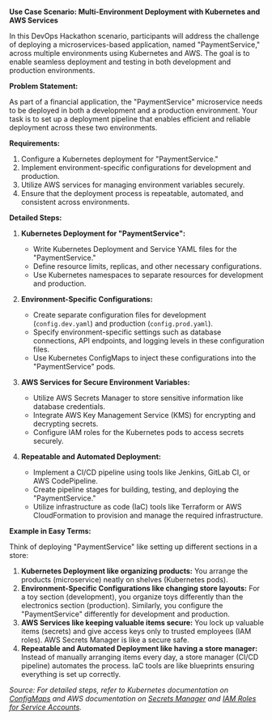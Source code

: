 **Use Case Scenario: Multi-Environment Deployment with Kubernetes and AWS Services**

In this DevOps Hackathon scenario, participants will address the challenge of deploying a microservices-based application, named "PaymentService," across multiple environments using Kubernetes and AWS. The goal is to enable seamless deployment and testing in both development and production environments.

**Problem Statement:**

As part of a financial application, the "PaymentService" microservice needs to be deployed in both a development and a production environment. Your task is to set up a deployment pipeline that enables efficient and reliable deployment across these two environments.

**Requirements:**
1. Configure a Kubernetes deployment for "PaymentService."
2. Implement environment-specific configurations for development and production.
3. Utilize AWS services for managing environment variables securely.
4. Ensure that the deployment process is repeatable, automated, and consistent across environments.

**Detailed Steps:**

1. **Kubernetes Deployment for "PaymentService":**
   - Write Kubernetes Deployment and Service YAML files for the "PaymentService."
   - Define resource limits, replicas, and other necessary configurations.
   - Use Kubernetes namespaces to separate resources for development and production.

2. **Environment-Specific Configurations:**
   - Create separate configuration files for development (`config.dev.yaml`) and production (`config.prod.yaml`).
   - Specify environment-specific settings such as database connections, API endpoints, and logging levels in these configuration files.
   - Use Kubernetes ConfigMaps to inject these configurations into the "PaymentService" pods.

3. **AWS Services for Secure Environment Variables:**
   - Utilize AWS Secrets Manager to store sensitive information like database credentials.
   - Integrate AWS Key Management Service (KMS) for encrypting and decrypting secrets.
   - Configure IAM roles for the Kubernetes pods to access secrets securely.

4. **Repeatable and Automated Deployment:**
   - Implement a CI/CD pipeline using tools like Jenkins, GitLab CI, or AWS CodePipeline.
   - Create pipeline stages for building, testing, and deploying the "PaymentService."
   - Utilize infrastructure as code (IaC) tools like Terraform or AWS CloudFormation to provision and manage the required infrastructure.

**Example in Easy Terms:**

Think of deploying "PaymentService" like setting up different sections in a store:
1. **Kubernetes Deployment like organizing products:** You arrange the products (microservice) neatly on shelves (Kubernetes pods).
2. **Environment-Specific Configurations like changing store layouts:** For a toy section (development), you organize toys differently than the electronics section (production). Similarly, you configure the "PaymentService" differently for development and production.
3. **AWS Services like keeping valuable items secure:** You lock up valuable items (secrets) and give access keys only to trusted employees (IAM roles). AWS Secrets Manager is like a secure safe.
4. **Repeatable and Automated Deployment like having a store manager:** Instead of manually arranging items every day, a store manager (CI/CD pipeline) automates the process. IaC tools are like blueprints ensuring everything is set up correctly.



*Source: For detailed steps, refer to Kubernetes documentation on [ConfigMaps](https://kubernetes.io/docs/concepts/configuration/configmap/) and AWS documentation on [Secrets Manager](https://docs.aws.amazon.com/secretsmanager/latest/userguide/intro.html) and [IAM Roles for Service Accounts](https://docs.aws.amazon.com/eks/latest/userguide/pod-configuration.html).*
